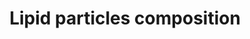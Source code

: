 ---
annotations:
- id: PW:0000010
  parent: classic metabolic pathway
  type: Pathway Ontology
  value: lipid metabolic pathway
authors:
- Egonw
- MaintBot
- Ariutta
- DeSl
- Eweitz
- Khanspers
citedin:
- link: PMC8155553
  title: 'Heterogeneity

    of Lipid and Protein Cartilage Profiles

    Associated with Human Osteoarthritis with or without Type 2 Diabetes

    Mellitus (2021)'
- link: PMC7925531
  title: Identification of candidate genes and pathways in retinopathy of prematurity
    by whole exome sequencing of preterm infants enriched in phenotypic extremes (2021)
- link: PMC9519890
  title: 'Tissue-specific pathway activities: A retrospective analysis in COVID-19
    patients (2022)'
- link: 10.1038/s41598-024-70629-7
  title: The differential expression of adipose tissue genes in short, medium and
    long-term periods after bariatric surgery (2024)
communities:
- ONTOX
description: This particle describes the chemical composition of various lipid particles.
  See also [WP430](https://www.wikipathways.org/index.php/Pathway:WP430) for a basic
  overview of cholesterol synthesis, and for the disease related to the lipoproteins
  in this pathway see [WP4522](https://www.wikipathways.org/index.php/Pathway:WP4522).  Additional
  sources [A. Goldberg, Overview of Lipid Metabolism, 2015.](http://www.msdmanuals.com/professional/endocrine-and-metabolic-disorders/lipid-disorders/overview-of-lipid-metabolism).
last-edited: 2025-03-11
ndex: 162ad442-8b67-11eb-9e72-0ac135e8bacf
organisms:
- Homo sapiens
redirect_from:
- /index.php/Pathway:WP3601
- /instance/WP3601
- /instance/WP3601_r137976
revision: r137976
schema-jsonld:
- '@context': https://schema.org/
  '@id': https://wikipathways.github.io/pathways/WP3601.html
  '@type': Dataset
  creator:
    '@type': Organization
    name: WikiPathways
  description: This particle describes the chemical composition of various lipid particles.
    See also [WP430](https://www.wikipathways.org/index.php/Pathway:WP430) for a basic
    overview of cholesterol synthesis, and for the disease related to the lipoproteins
    in this pathway see [WP4522](https://www.wikipathways.org/index.php/Pathway:WP4522).  Additional
    sources [A. Goldberg, Overview of Lipid Metabolism, 2015.](http://www.msdmanuals.com/professional/endocrine-and-metabolic-disorders/lipid-disorders/overview-of-lipid-metabolism).
  keywords:
  - Apo A-I
  - Apo A-II
  - Apo B-100
  - Apo C-II
  - Apo C-III
  - Apo E
  - CETP
  - FA
  - HDL
  - LCAT
  - LDL
  - LDLR
  - LPL
  - ROS
  - TG
  - VLDL
  - cholesterol
  - cholesterylester
  - glycerol
  - oxLDL
  license: CC0
  name: Lipid particles composition
seo: CreativeWork
title: Lipid particles composition
wpid: WP3601
---